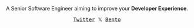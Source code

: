 <p align="center">
    A Senior Software Engineer aiming to improve your <strong>Developer Experience</strong>.
</p>

<p align="center">
  <samp>
    <a href="https://x.com/DanielKanem">Twitter</a> 𝕏
    <a href="https://bento.me/danielkanem">Bento</a>
  </samp>
</p>
